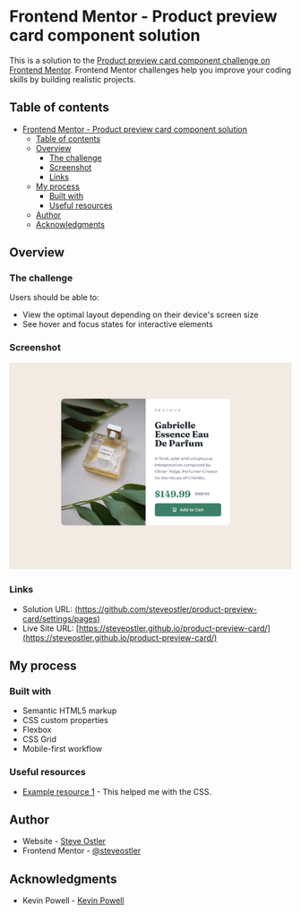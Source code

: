 # Frontend Mentor - Product preview card component solution

This is a solution to the [Product preview card component challenge on Frontend Mentor](https://www.frontendmentor.io/challenges/product-preview-card-component-GO7UmttRfa). Frontend Mentor challenges help you improve your coding skills by building realistic projects. 

## Table of contents

- [Frontend Mentor - Product preview card component solution](#frontend-mentor---product-preview-card-component-solution)
  - [Table of contents](#table-of-contents)
  - [Overview](#overview)
    - [The challenge](#the-challenge)
    - [Screenshot](#screenshot)
    - [Links](#links)
  - [My process](#my-process)
    - [Built with](#built-with)
    - [Useful resources](#useful-resources)
  - [Author](#author)
  - [Acknowledgments](#acknowledgments)

## Overview

### The challenge

Users should be able to:

- View the optimal layout depending on their device's screen size
- See hover and focus states for interactive elements

### Screenshot

![](./screenshot.jpg)



### Links

- Solution URL: [(https://github.com/steveostler/product-preview-card/settings/pages)](https://github.com/steveostler/product-preview-card/settings/pages)
- Live Site URL: [https://steveostler.github.io/product-preview-card/](https://steveostler.github.io/product-preview-card/)

## My process

### Built with

- Semantic HTML5 markup
- CSS custom properties
- Flexbox
- CSS Grid
- Mobile-first workflow



### Useful resources

- [Example resource 1](https://www.youtube.com/watch?v=B2WL6KkqhLQ) - This helped me with the CSS. 


## Author

- Website - [Steve Ostler](https://github.com/steveostler)
- Frontend Mentor - [@steveostler](https://www.frontendmentor.io/profile/steveostler)


## Acknowledgments

- Kevin Powell - [Kevin Powell](https://www.youtube.com/@KevinPowell)
